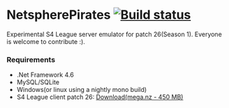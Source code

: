 # NetspherePirates [![Build status](https://ci.appveyor.com/api/projects/status/6p6dlgsq6wowijc2?svg=true)](https://ci.appveyor.com/project/wtfblub/netspherepirates)
Experimental S4 League server emulator for patch 26(Season 1). Everyone is welcome to contribute :).

### Requirements
* .Net Framework 4.6
* MySQL/SQLite
* Windows(or linux using a nightly mono build)
* S4 League client patch 26: [Download(mega.nz - 450 MB)](https://mega.nz/#!TEVG1SQL!8w3prQrfvvGURaKBVsbroA0nqXazlyBc7JePWmLYfIY)
